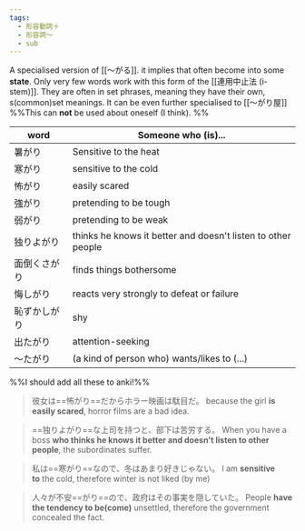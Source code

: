 ```yaml
---
tags:
  - 形容動詞＋
  - 形容詞〜
  - sub
---
```

A specialised version of [[〜がる]].
it implies that often become into some **state**.
Only very few words work with this form of the [[連用中止法 (i-stem)]]. They are often in set phrases, meaning they have their own, s(common)set meanings.
It can be even further specialised to [[〜がり屋]]
%%This can **not** be used about oneself (I think). %%

| word   | Someone who (is)...                                          |
| ------ | ------------------------------------------------------------ |
| 暑がり    | Sensitive to the heat                                        |
| 寒がり    | sensitive to the cold                                        |
| 怖がり    | easily scared                                                |
| 強がり    | pretending to be tough                                       |
| 弱がり    | pretending to be weak                                        |
| 独りよがり  | thinks he knows it better and doesn't listen to other people |
| 面倒くさがり | finds things bothersome                                      |
| 悔しがり   | reacts very strongly to defeat or failure                    |
| 恥ずかしがり | shy                                                          |
| 出たがり   | attention-seeking                                            |
| ～たがり   | (a kind of person who) wants/likes to (...)                  |
%%I should add all these to anki!%%
>彼女は==怖がり==だからホラー映画は駄目だ。
>because the girl **is easily scared**, horror films are a bad idea.

>==独りよがり==な上司を持つと、部下は苦労する。
>When you have a boss **who thinks he knows it better and doesn't listen to other people**, the subordinates suffer.

>私は==寒がり==なので、冬はあまり好きじゃない。
>I am **sensitive to** the cold, therefore winter is not liked (by me)

>人々が不安==がり==ので、政府はその事実を隠していた。
>People **have the tendency to be(come)** unsettled, therefore the government concealed the fact. 

